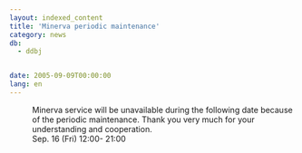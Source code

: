 ```yaml
---
layout: indexed_content
title: 'Minerva periodic maintenance'
category: news
db:
  - ddbj


date: 2005-09-09T00:00:00
lang: en
---
```


<dd>Minerva service will be unavailable during the following date because of the periodic maintenance. Thank you very much for your understanding and cooperation.
<dd>Sep. 16 (Fri) 12:00- 21:00</dd>
</dd>
